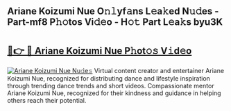 ## Ariane Koizumi Nue O𝚗𝚕yf𝚊ns L𝚎a𝚔ed N𝚞𝚍es - Part-mf8 P𝚑𝚘tos Vi𝚍𝚎o - H𝚘𝚝 Part L𝚎a𝚔s byu3K

# <h2><a href="http://kfe72m.oniu.top/?m=Ariane+Koizumi+Nue">🔗👉 🔴 Ariane Koizumi Nue P𝚑ot𝚘𝚜 V𝚒d𝚎o</a></h2>

[![Ariane Koizumi Nue Nu𝚍e𝚜](https://i.imgur.com/0qMVB7G.gif)](http://kfe72m.oniu.top/?m=Ariane+Koizumi+Nue)
Virtual content creator and entertainer Ariane Koizumi Nue, recognized for distributing dance and lifestyle inspiration through trending dance trends and short videos. Compassionate mentor Ariane Koizumi Nue, recognized for their kindness and guidance in helping others reach their potential.  

